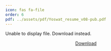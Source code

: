 ```yaml
---
icon: fas fa-file
order: 6
pdf: ../assets/pdf/Yoswat_resume_v08-pub.pdf
---
```


<div style="width:100%;height:60vh;">
  <object data="{{ page.pdf }}" type="application/pdf" width="100%" height="100%">
    <p>Unable to display file. Download instead.</p>
  </object>
  <div style="text-align: center;"><a href="{{page.pdf}}"><i class="fa-solid fa-file-arrow-down"></i> Download</a></div>
</div>
